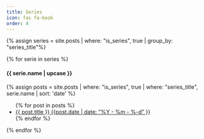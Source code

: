 ```yaml
---
title: Series
icon: fas fa-book
order: 4
---
```


{% assign series = site.posts | where: "is_series", true | group_by: "series_title"%}

{% for serie in series %}

<h4 class="text-success p-0">{{ serie.name | upcase }}</h4>
  {% assign posts = site.posts | where: "is_series", true | where: "series_title", serie.name | sort: 'date' %}
<ul class="list-group">
  {% for post in posts %}
  <li class="list-group-item d-flex justify-content-between align-items-center"><a class="" href="{{ post.url }}">{{ post.title }} <span class="badge badge-primary badge-pill">{{post.date | date: "%Y - %m - %-d" }}</span></a></li>
  {% endfor %}
</ul>



{% endfor %}